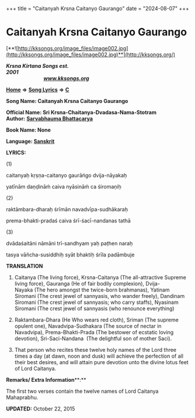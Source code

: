 +++
title = "Caitanyah Krsna Caitanyo Gaurango"
date = "2024-08-07"
+++

# Caitanyah Krsna Caitanyo Gaurango
[**![http://kksongs.org/image_files/image002.jpg](http://kksongs.org/image_files/image002.jpg)**](http://kksongs.org/)

**_Krsna Kirtana Songs est. 2001_**                                                                                                                                                 **_www.kksongs.org_**

**[Home](http://kksongs.org/)** **⇒** **[Song Lyrics](http://kksongs.org/lyrics.html)** **⇒** **[C](http://kksongs.org/songs/song_c.html)**

**Song Name: Caitanyah Krsna Caitanyo Gaurango**

**Official Name: Sri Krsna-Chaitanya-Dvadasa-Nama-Stotram  
Author:** [**Sarvabhauma Bhattacarya**](http://kksongs.org/authors/list/sarvabhauma.html)

**Book Name: None**

**Language: [Sanskrit](http://kksongs.org/language/list/sanskrit.html)**

**LYRICS:**

(1)

caitanyaḥ kṛṣṇa-caitanyo gaurāńgo dvija-nāyakaḥ

yatīnām daṇḍināḿ caiva nyāsināḿ ca śiromaṇiḥ

(2)

raktāmbara-dharaḥ śrīmān navadvīpa-sudhākaraḥ

prema-bhakti-pradaś caiva śrī-śacī-nandanas tathā

(3)

dvādaśaitāni nāmāni trī-sandhyam yaḥ paṭhen naraḥ

tasya vāñcha-susiddhiḥ syāt bhaktiḥ śrīla padāmbuje

**TRANSLATION**

1) Caitanya (The living force), Krsna-Caitanya (The all-attractive Supreme living force), Gauranga (He of fair bodily complexion), Dvija-Nayaka (The hero amongst the twice-born brahmanas), Yatinam Siromani (The crest jewel of sannyasis, who wander freely), Dandinam Siromani (The crest jewel of sannyasis; who carry staffs), Nyasinam Siromani (The crest jewel of sannyasis (who renounce everything)

2) Raktambara-Dhara (He Who wears red cloth), Sriman (The supreme opulent one), Navadvipa-Sudhakara (The source of nectar in Navadvipa), Prema-Bhakti-Prada (The bestower of ecstatic loving devotion), Sri-Saci-Nandana  (The delightful son of mother Saci).

3) That person who recites these twelve holy names of the Lord three times a day (at dawn, noon and dusk) will achieve the perfection of all their best desires, and will attain pure devotion unto the divine lotus feet of Lord Caitanya.

**Remarks/ Extra Information****:**

The first two verses contain the twelve names of Lord Caitanya Mahaprabhu.

**UPDATED:** October 22, 2015